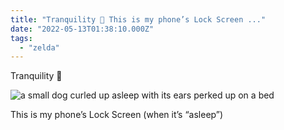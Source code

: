 ```yaml
---
title: "Tranquility 🐶 This is my phone’s Lock Screen ..."
date: "2022-05-13T01:38:10.000Z"
tags: 
  - "zelda"
---
```


Tranquility 🐶

![a small dog curled up asleep with its ears perked up on a bed](images/29eba9efbf.jpg)

This is my phone’s Lock Screen (when it’s “asleep”)
